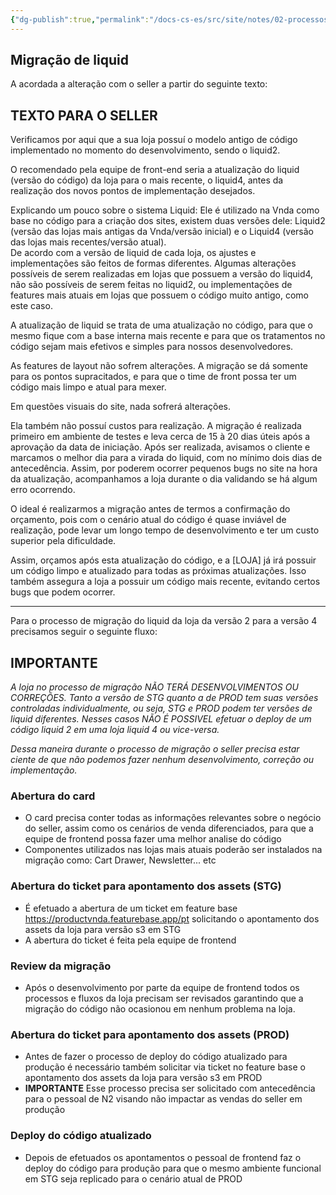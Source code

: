 ```yaml
---
{"dg-publish":true,"permalink":"/docs-cs-es/src/site/notes/02-processos/cs-ajuda/migracao-de-liquid/","tags":["gardenEntry"]}
---
```




## Migração de liquid

A acordada a alteração com o seller a partir do seguinte texto:

## TEXTO PARA O SELLER  

Verificamos por aqui que a sua loja possuí o modelo antigo de código implementado no momento do desenvolvimento, sendo o liquid2.

O recomendado pela equipe de front-end seria a atualização do liquid (versão do código) da loja para o mais recente, o liquid4, antes da realização dos novos pontos de implementação desejados.

Explicando um pouco sobre o sistema Liquid: Ele é utilizado na Vnda como base no código para a criação dos sites, existem duas versões dele: Liquid2 (versão das lojas mais antigas da Vnda/versão inicial) e o Liquid4 (versão das lojas mais recentes/versão atual).  
De acordo com a versão de liquid de cada loja, os ajustes e implementações são feitos de formas diferentes. Algumas alterações possíveis de serem realizadas em lojas que possuem a versão do liquid4, não são possíveis de serem feitas no liquid2, ou implementações de features mais atuais em lojas que possuem o código muito antigo, como este caso.

A atualização de liquid se trata de uma atualização no código, para que o mesmo fique com a base interna mais recente e para que os tratamentos no código sejam mais efetivos e simples para nossos desenvolvedores.

As features de layout não sofrem alterações. A migração se dá somente para os pontos supracitados, e para que o time de front possa ter um código mais limpo e atual para mexer.

Em questões visuais do site, nada sofrerá alterações.

Ela também não possuí custos para realização.
A migração é realizada primeiro em ambiente de testes e leva cerca de 15 à 20 dias úteis após a aprovação da data de iniciação.
Após ser realizada, avisamos o cliente e marcamos o melhor dia para a virada do liquid, com no mínimo dois dias de antecedência. Assim, por poderem ocorrer pequenos bugs no site na hora da atualização, acompanhamos a loja durante o dia validando se há algum erro ocorrendo.

O ideal é realizarmos a migração antes de termos a confirmação do orçamento, pois com o cenário atual do código é quase inviável de realização, pode levar um longo tempo de desenvolvimento e ter um custo superior pela dificuldade.  

Assim, orçamos após esta atualização do código, e a LOJA já irá possuir um código limpo e atualizado para todas as próximas atualizações. Isso também assegura a loja a possuir um código mais recente, evitando certos bugs que podem ocorrer.

***

Para o processo de migração do liquid da loja da versão 2 para a versão 4 precisamos seguir o seguinte fluxo:

## IMPORTANTE

*A loja no processo de migração NÃO TERÁ DESENVOLVIMENTOS OU CORREÇÕES.
Tanto a versão de STG quanto a de PROD tem suas versões controladas individualmente, ou seja, STG e PROD podem ter versões de liquid diferentes.
Nesses casos NÃO É POSSIVEL efetuar o deploy de um código liquid 2 em uma loja liquid 4 ou vice-versa.*

*Dessa maneira durante o processo de migração o seller precisa estar ciente de que não podemos fazer nenhum desenvolvimento, correção ou implementação.*

### Abertura do card
- O card precisa conter todas as informações relevantes sobre o negócio do seller, assim como os cenários de venda diferenciados, para que a equipe de frontend possa fazer uma melhor analise do código
- Componentes utilizados nas lojas mais atuais poderão ser instalados na migração como: Cart Drawer, Newsletter... etc

### Abertura do ticket para apontamento dos assets (STG) 
- É efetuado a abertura de um ticket em feature base https://productvnda.featurebase.app/pt solicitando o apontamento dos assets da loja para versão s3 em STG
- A abertura do ticket é feita pela equipe de frontend

### Review da migração
- Após o desenvolvimento por parte da equipe de frontend todos os processos e fluxos da loja precisam ser revisados garantindo que a migração do código não ocasionou em nenhum problema na loja.


### Abertura do ticket para apontamento dos assets (PROD) 
- Antes de fazer o processo de deploy do código atualizado para produção é necessário também solicitar via ticket no feature base o apontamento dos assets da loja para versão s3 em PROD
- **IMPORTANTE** Esse processo precisa ser solicitado com antecedência para o pessoal de N2 visando não impactar as vendas do seller em produção

### Deploy do código atualizado
- Depois de efetuados os apontamentos o pessoal de frontend faz o deploy do código para produção para que o mesmo ambiente funcional em STG seja replicado para o cenário atual de PROD